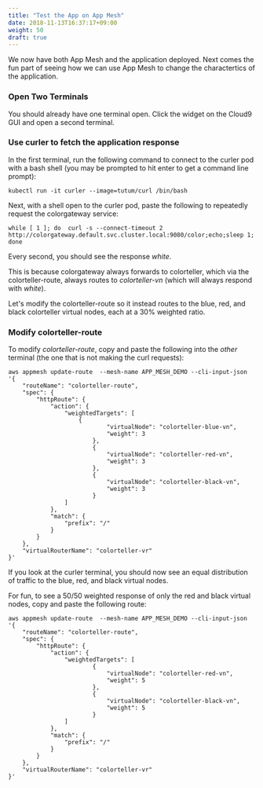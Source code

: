 ```yaml
---
title: "Test the App on App Mesh"
date: 2018-11-13T16:37:17+09:00
weight: 50
draft: true
---
```


We now have both App Mesh and the application deployed.  Next comes the fun part of seeing how we can use App Mesh to change the charactertics of the application.

### Open Two Terminals

You should already have one terminal open.  Click the widget on the Cloud9 GUI and open a second terminal.

### Use curler to fetch the application response

In the first terminal, run the following command to connect to the curler pod with a bash shell (you may be prompted to hit enter to get a command line prompt):

```
kubectl run -it curler --image=tutum/curl /bin/bash
```

Next, with a shell open to the curler pod, paste the following to repeatedly request the colorgateway service:

```
while [ 1 ]; do  curl -s --connect-timeout 2 http://colorgateway.default.svc.cluster.local:9080/color;echo;sleep 1; done

```
Every second, you should see the response *white*.  

This is because colorgateway always forwards to colorteller, which via the colorteller-route, always routes to *colorteller-vn* (which will always respond with *white*).

Let's modify the colorteller-route so it instead routes to the blue, red, and black colorteller virtual nodes, each at a 30% weighted ratio.

### Modify colorteller-route

To modify *colorteller-route*, copy and paste the following into the *other* terminal (the one that is not making the curl requests):

```
aws appmesh update-route  --mesh-name APP_MESH_DEMO --cli-input-json '{
    "routeName": "colorteller-route",
    "spec": {
        "httpRoute": {
            "action": {
                "weightedTargets": [
                    {
                            "virtualNode": "colorteller-blue-vn",
                            "weight": 3
                        },
                        {
                            "virtualNode": "colorteller-red-vn",
                            "weight": 3
                        },
                        {
                            "virtualNode": "colorteller-black-vn",
                            "weight": 3
                        }
                ]
            },
            "match": {
                "prefix": "/"
            }
        }
    },
    "virtualRouterName": "colorteller-vr"
}'
```

If you look at the curler terminal, you should now see an equal distribution of traffic to the blue, red, and black virtual nodes.

For fun, to see a 50/50 weighted response of only the red and black virtual nodes, copy and paste the following route:

```
aws appmesh update-route  --mesh-name APP_MESH_DEMO --cli-input-json '{
    "routeName": "colorteller-route",
    "spec": {
        "httpRoute": {
            "action": {
                "weightedTargets": [
                        {
                            "virtualNode": "colorteller-red-vn",
                            "weight": 5
                        },
                        {
                            "virtualNode": "colorteller-black-vn",
                            "weight": 5
                        }
                ]
            },
            "match": {
                "prefix": "/"
            }
        }
    },
    "virtualRouterName": "colorteller-vr"
}'
```
